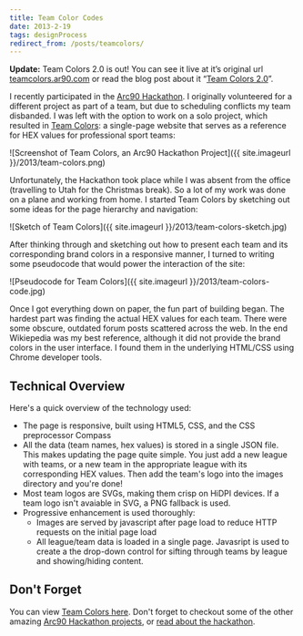 ```yaml
---
title: Team Color Codes
date: 2013-2-19
tags: designProcess
redirect_from: /posts/teamcolors/
---
```


**Update:** Team Colors 2.0 is out! You can see it live at it’s original url [teamcolors.ar90.com](team-colors) or read the blog post about it “[Team Colors 2.0](http://jim-nielsen.com/blog/posts/teamcolors-2-0)”.

I recently participated in the [Arc90 Hackathon][hackathon]. I originally volunteered for a different project as part of a team, but due to scheduling conflicts my team disbanded. I was left with the option to work on a solo project, which resulted in [Team Colors][team-colors]: a single-page website that serves as a reference for HEX values for professional sport teams:

![Screenshot of Team Colors, an Arc90 Hackathon Project]({{ site.imageurl }}/2013/team-colors.png)

Unfortunately, the Hackathon took place while I was absent from the office (travelling to Utah for the Christmas break). So a lot of my work was done on a plane and working from home. I started Team Colors by sketching out some ideas for the page hierarchy and navigation:

![Sketch of Team Colors]({{ site.imageurl }}/2013/team-colors-sketch.jpg)

After thinking through and sketching out how to present each team and its corresponding brand colors in a responsive manner, I turned to writing some pseudocode that would power the interaction of the site:

![Pseudocode for Team Colors]({{ site.imageurl }}/2013/team-colors-code.jpg)

Once I got everything down on paper, the fun part of building began. The hardest part was  finding the actual HEX values for each team. There were some obscure, outdated forum posts scattered across the web. In the end Wikiepedia was my best reference, although it did not provide the brand colors in the user interface. I found them in the underlying HTML/CSS using Chrome developer tools.

## Technical Overview
Here's a quick overview of the technology used:

- The page is responsive, built using HTML5, CSS, and the CSS preprocessor Compass
- All the data (team names, hex values) is stored in a single JSON file. This makes updating the page quite simple. You just add a new league with teams, or a new team in the appropriate league with its corresponding HEX values. Then add the team's logo into the images directory and you're done!
- Most team logos are SVGs, making them crisp on HiDPI devices. If a team logo isn't avaiable in SVG, a PNG fallback is used.
- Progressive enhancement is used thoroughly:
	- Images are served by javascript after page load to reduce HTTP requests on the initial page load
	- All league/team data is loaded in a single page. Javasript is used to create a the drop-down control for sifting through teams by league and showing/hiding content.

## Don't Forget
You can view [Team Colors here][team-colors]. Don't forget to checkout some of the other amazing [Arc90 Hackathon projects][hackathon], or [read about the hackathon](hackathon-blog).

[hackathon]: http://lab.arc90.com/hackathon/2012/
[hackathon-blog]: http://blog.arc90.com/2013/01/24/the-first-arc90-hackathon/
[team-colors]: http://teamcolors.arc90.com/